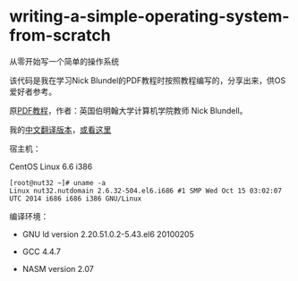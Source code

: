 # writing-a-simple-operating-system-from-scratch
从零开始写一个简单的操作系统

该代码是我在学习Nick Blundel的PDF教程时按照教程编写的，分享出来，供OS爱好者参考。

原[PDF教程][pdf]，作者：英国伯明翰大学计算机学院教师 Nick Blundell。

我的[中文翻译版本][translate]，[或看这里][translate2]

宿主机：

CentOS Linux 6.6 i386

```
[root@nut32 ~]# uname -a
Linux nut32.nutdomain 2.6.32-504.el6.i686 #1 SMP Wed Oct 15 03:02:07 UTC 2014 i686 i686 i386 GNU/Linux
```

编译环境：

* GNU ld version 2.20.51.0.2-5.43.el6 20100205

* GCC 4.4.7 

* NASM version 2.07


[pdf]:          http://www.cs.bham.ac.uk/~exr/lectures/opsys/10_11/lectures/os-dev.pdf
[translate]:    http://xn--37q877g.cn/osdev/writing-a-simple-operating-system-from-scratch-0/
[translate2]:   http://qibing.me/osdev/writing-a-simple-operating-system-from-scratch-0/

